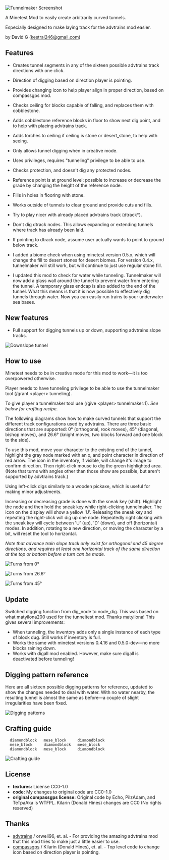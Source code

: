 ![Tunnelmaker Screenshot](screenshot.png "Tunnelmaker")

A Minetest Mod to easily create arbitrarily curved tunnels.

Especially designed to make laying track for the advtrains mod easier.

by David G (kestral246@gmail.com)


Features
--------
- Creates tunnel segments in any of the sixteen possible advtrains track directions with one click.
- Direction of digging based on direction player is pointing.
- Provides changing icon to help player align in proper direction, based on compassgps mod.
- Checks ceiling for blocks capable of falling, and replaces them with cobblestone.
- Adds cobblestone reference blocks in floor to show next dig point, and to help with placing advtrains track.
- Adds torches to ceiling if ceiling is stone or desert_stone, to help with seeing.

- Only allows tunnel digging when in creative mode.
- Uses privileges, requires "tunneling" privilege to be able to use.
- Checks protection, and doesn't dig any protected nodes.

- Reference point is at ground level: possible to increase or decrease the grade by changing the height of the reference node.
- Fills in holes in flooring with stone.
- Works outside of tunnels to clear ground and provide cuts and fills.

- Try to play nicer with already placed advtrains track (dtrack*).
- Don't dig dtrack nodes.  This allows expanding or extending tunnels where track has already been laid.
- If pointing to dtrack node, assume user actually wants to point to ground below track.

- I added a biome check when using minetest version 0.5.x, which will change the fill to desert stones for desert biomes.  For version 0.4.x, tunnelmaker will still work, but will continue to just use regular stone fill.
- I updated this mod to check for water while tunneling.  Tunnelmaker will now add a glass wall around the tunnel to prevent water from entering the tunnel.  A temporary glass endcap is also added to the end of the tunnel.  What this means is that it is now possible to effectively dig tunnels through water.  Now you can easily run trains to your underwater sea bases.


New features
------------
- Full support for digging tunnels up or down, supporting advtrains slope tracks.

![Downslope tunnel](images/downslope_tunnel.png "Downslope tunnel")


How to use
----------
Minetest needs to be in creative mode for this mod to work—it is too overpowered otherwise.

Player needs to have tunneling privilege to be able to use the tunnelmaker tool (/grant &lt;player&gt; tunneling).

To give player a tunnelmaker tool use (/give &lt;player&gt; tunnelmaker:1). *See below for crafting recipe.*

The following diagrams show how to make curved tunnels that support the different track configurations used by advtrains. There are three basic directions that are supported: 0° (orthogonal, rook moves), 45° (diagonal, bishop moves), and 26.6° (knight moves, two blocks forward and one block to the side).

To use this mod, move your character to the existing end of the tunnel, highlight the gray node marked with an x, and point character in direction of red arrow. The icon in the inventory, if visible, will change it's image to confirm direction. Then right-click mouse to dig the green highlighted area. (Note that turns with angles other than those show are possible, but aren't supported by advtrains track.)

Using left-click digs similarly to a wooden pickaxe, which is useful for making minor adjustments.

Increasing or decreasing grade is done with the sneak key (shift).  Highlight the node and then hold the sneak key while right-clicking tunnelmaker.
The icon on the display will show a yellow 'U'.  Releasing the sneak key and repeating the right-click will dig up one node.
Repeatedly right clicking with the sneak key will cycle between 'U' (up), 'D' (down), and off (horizontal) modes.
In addition, rotating to a new direction, or moving the character by a bit, will reset the tool to horizontal. 

*Note that advance train slope track only exist for orthogonal and 45 degree directions, and requires at least one horizontal track of the same direction at the top or bottom
before a turn can be made.*


![Turns from 0°](images/dir0.png "Turns from 0")

![Turns from 26.6°](images/dir26.png "Turns from 26.6")

![Turns from 45°](images/dir45.png "Turns from 45")


Update
------
Switched digging function from dig_node to node_dig.  This was based on what matyilona200 used for the tunneltest mod.  Thanks matyilona!  This gives several improvements:

- When tunneling, the inventory adds only a single instance of each type of block dug.  Still works if inventory is full.
- Works the same with minetest versions 0.4.16 and 0.5.0-dev—no more blocks raining down.
- Works with digall mod enabled.  However, make sure digall is deactivated before tunneling!


Digging pattern reference
-------------------------
Here are all sixteen possible digging patterns for reference, updated to show the changes needed to deal with water.  With no water nearby, the resulting tunnel is almost the same as before—a couple of slight irregularities have been fixed.

![Digging patterns](images/digging_patterns.png "Digging patterns")


Crafting guide
--------------
```
  diamondblock   mese_block     diamondblock
  mese_block     diamondblock   mese_block
  diamondblock   mese_block     diamondblock
```

![Crafting guide](images/crafting.png "Crafting guide")


License
-------
- **textures:** License CC0-1.0 
- **code:**  My changes to original code are CC0-1.0
- **original compassgps license:** Original code by Echo, PilzAdam, and TeTpaAka is WTFPL. Kilarin (Donald Hines) changes are CC0 (No rights reserved)


Thanks
------
- [advtrains](https://github.com/orwell96/advtrains/) / orwell96, et.
al. - For providing the amazing advtrains mod that this mod tries to make
just a little easier to use.
- [compassgps](https://github.com/Kilarin/compassgps) / Kilarin (Donald Hines),
et. al. - Top level code to change icon based on direction player is pointing.
